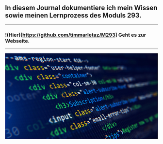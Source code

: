 ## In diesem Journal dokumentiere ich mein Wissen sowie meinen Lernprozess des Moduls 293.
<hr>

### **!(Hier)[https://github.com/timmarletaz/M293] Geht es zur Webseite.**
<hr>

![Bild HTML](/Sonstiges/imgs/html.jpeg)
